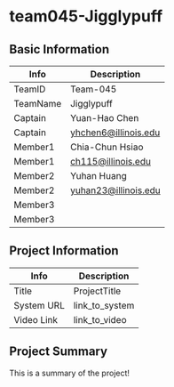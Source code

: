 # team045-Jigglypuff

## Basic Information

|   Info      |        Description     |
| ----------- | ---------------------- |
| TeamID      |        Team-045        |
| TeamName    |         Jigglypuff     |
| Captain     |       Yuan-Hao Chen    |
| Captain     |  yhchen6@illinois.edu  |
| Member1     |        Chia-Chun Hsiao |
| Member1     |   ch115@illinois.edu   |
| Member2     |     Yuhan Huang        |
| Member2     |  yuhan23@illinois.edu |
| Member3     |                        |
| Member3     |                        |

## Project Information

|   Info      |        Description     |
| ----------- | ---------------------- |
|  Title      |       ProjectTitle     |
| System URL  |      link_to_system    |
| Video Link  |      link_to_video     |

## Project Summary

This is a summary of the project!
